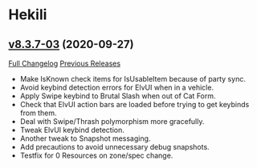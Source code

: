 # Hekili

## [v8.3.7-03](https://github.com/Hekili/hekili/tree/v8.3.7-03) (2020-09-27)
[Full Changelog](https://github.com/Hekili/hekili/compare/v8.3.7-02...v8.3.7-03) [Previous Releases](https://github.com/Hekili/hekili/releases)

- Make IsKnown check items for IsUsableItem because of party sync.  
- Avoid keybind detection errors for ElvUI when in a vehicle.  
- Apply Swipe keybind to Brutal Slash when out of Cat Form.  
- Check that ElvUI action bars are loaded before trying to get keybinds from them.  
- Deal with Swipe/Thrash polymorphism more gracefully.  
- Tweak ElvUI keybind detection.  
- Another tweak to Snapshot messaging.  
- Add precautions to avoid unnecessary debug snapshots.  
- Testfix for 0 Resources on zone/spec change.  
